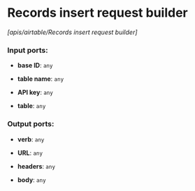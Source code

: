 # Records insert request builder

_[apis/airtable/Records insert request builder]_

### Input ports:

* __base ID__: ` any `


* __table name__: ` any `


* __API key__: ` any `


* __table__: ` any `

### Output ports:

* __verb__: ` any `


* __URL__: ` any `


* __headers__: ` any `


* __body__: ` any `

